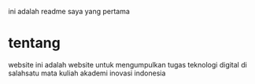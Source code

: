 ini adalah readme saya yang pertama
# tentang
website ini adalah website untuk mengumpulkan tugas teknologi digital di salahsatu mata kuliah akademi inovasi indonesia

